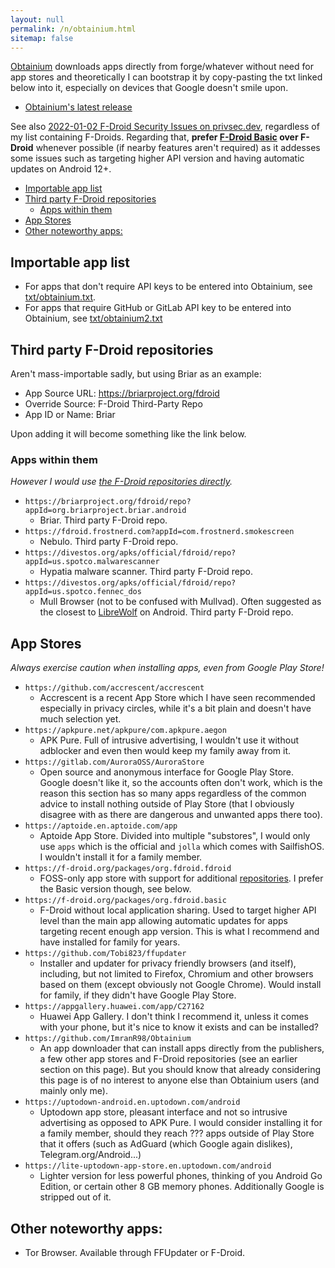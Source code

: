 ```yaml
---
layout: null
permalink: /n/obtainium.html
sitemap: false
---
```


[Obtainium](https://github.com/ImranR98/Obtainium/) downloads apps directly from forge/whatever without need for app
stores and theoretically I can bootstrap it by copy-pasting the txt linked
below into it, especially on devices that Google doesn't smile upon.

- [Obtainium's latest release](https://github.com/ImranR98/Obtainium/releases/latest)

See also [2022-01-02 F-Droid Security Issues on privsec.dev](https://privsec.dev/posts/android/f-droid-security-issues/),
regardless of my list containing F-Droids. Regarding that, **prefer
[F-Droid Basic](https://f-droid.org/packages/org.fdroid.basic) over
F-Droid** whenever possible (if nearby features aren't required)
as it addesses some issues such as targeting higher API version and having
automatic updates on Android 12+.

<!-- editorconfig-checker-disable -->
<!-- prettier-ignore-start -->

<!-- START doctoc generated TOC please keep comment here to allow auto update -->
<!-- DON'T EDIT THIS SECTION, INSTEAD RE-RUN doctoc TO UPDATE -->

- [Importable app list](#importable-app-list)
- [Third party F-Droid repositories](#third-party-f-droid-repositories)
  - [Apps within them](#apps-within-them)
- [App Stores](#app-stores)
- [Other noteworthy apps:](#other-noteworthy-apps)

<!-- END doctoc generated TOC please keep comment here to allow auto update -->

<!-- prettier-ignore-end -->
<!-- editorconfig-checker-enable -->

## Importable app list

- For apps that don't require API keys to be entered into Obtainium, see [txt/obtainium.txt](/txt/obtainium.txt).
- For apps that require GitHub or GitLab API key to be entered into Obtainium, see [txt/obtainium2.txt](/txt/obtainium2.txt)

## Third party F-Droid repositories

Aren't mass-importable sadly, but using Briar as an example:

- App Source URL: https://briarproject.org/fdroid
- Override Source: F-Droid Third-Party Repo
- App ID or Name: Briar

Upon adding it will become something like the link below.

### Apps within them

_However I would use [the F-Droid repositories directly](/n/f-droid.html)._

- `https://briarproject.org/fdroid/repo?appId=org.briarproject.briar.android`
  - Briar. Third party F-Droid repo.
- `https://fdroid.frostnerd.com?appId=com.frostnerd.smokescreen`
  - Nebulo. Third party F-Droid repo.
- `https://divestos.org/apks/official/fdroid/repo?appId=us.spotco.malwarescanner`
  - Hypatia malware scanner. Third party F-Droid repo.
- `https://divestos.org/apks/official/fdroid/repo?appId=us.spotco.fennec_dos`
  - Mull Browser (not to be confused with Mullvad). Often suggested as the closest to [LibreWolf](https://librewolf.net)
    on Android. Third party F-Droid repo.

## App Stores

_Always exercise caution when installing apps, even from Google Play Store!_

- `https://github.com/accrescent/accrescent`
  - Accrescent is a recent App Store which I have seen recommended especially in privacy circles, while it's a bit plain and doesn't have much selection yet.
- `https://apkpure.net/apkpure/com.apkpure.aegon`
  - APK Pure. Full of intrusive advertising, I wouldn't use it without adblocker and even then would keep my family away from it.
- `https://gitlab.com/AuroraOSS/AuroraStore`
  - Open source and anonymous interface for Google Play Store. Google doesn't like it, so the accounts often don't work, which is the reason this section has so many apps regardless of the common advice to install nothing outside of Play Store (that I obviously disagree with as there are dangerous and unwanted apps there too).
- `https://aptoide.en.aptoide.com/app`
  - Aptoide App Store. Divided into multiple "substores", I would only use `apps`
    which is the official and `jolla` which comes with SailfishOS. I wouldn't
    install it for a family member.
- `https://f-droid.org/packages/org.fdroid.fdroid`
  - FOSS-only app store with support for additional [repositories](/n/f-droid.html). I prefer the Basic version though, see below.
- `https://f-droid.org/packages/org.fdroid.basic`
  - F-Droid without local application sharing. Used to target higher API level than the main app allowing automatic updates for apps targeting recent enough app version. This is what I recommend and have installed for family for years.
- `https://github.com/Tobi823/ffupdater`
  - Installer and updater for privacy friendly browsers (and itself), including, but not limited to Firefox, Chromium and other browsers based on them (except obviously not Google Chrome). Would install for family, if they didn't have Google Play Store.
- `https://appgallery.huawei.com/app/C27162`
  - Huawei App Gallery. I don't think I recommend it, unless it comes with your phone, but it's nice to know it exists and can be installed?
- `https://github.com/ImranR98/Obtainium`
  - An app downloader that can install apps directly from the publishers, a few other app stores and F-Droid repositories (see an earlier section on this page). But you should know that already considering this page is of no interest to anyone else than Obtainium users (and mainly only me).
- `https://uptodown-android.en.uptodown.com/android`
  - Uptodown app store, pleasant interface and not so intrusive advertising
    as opposed to APK Pure. I would consider installing it for a family member, should they reach ??? apps outside of Play Store that it offers (such as AdGuard (which Google again dislikes), Telegram.org/Android...)
- `https://lite-uptodown-app-store.en.uptodown.com/android`
  - Lighter version for less powerful phones, thinking of you Android Go Edition, or certain other 8 GB memory phones. Additionally Google is stripped out of it.

## Other noteworthy apps:

- Tor Browser. Available through FFUpdater or F-Droid.
